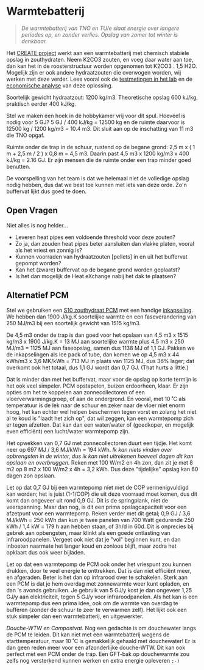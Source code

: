 # Warmtebatterij

> *De warmtebatterij van TNO en TU/e slaat energie over langere periodes op,
> en zonder verlies.  Opslag van zomer tot winter is denkbaar.*

Het [CREATE project](http://createproject.eu/documents)
werkt aan een warmtebatterij met chemisch stabiele opslag in zouthydraten.
Neem K2CO3 zouten, en voeg daar water aan toe, dan kan het in de roosterstructuur
worden opgenomen tot K2CO3 . 1,5 H2O.  Mogelijk zijn er ook andere hydraatzouten
die overwogen worden, wij werken met deze verder.
Lees vooral ook de
[testmetingen in het lab](http://createproject.eu/documents/category/4-reports?download=34:d5-3-lab-test-results-with-proof-of-principle-regarding-the-critical-components)
en de
[economische analyse](http://createproject.eu/documents/category/4-reports?download=30:d2-1-economic-value-of-heat-storage-systems)
van deze oplossing.

Soortelijk gewicht hydraatzout: 1200 kg/m3.
Theoretische opslag 600 kJ/kg, praktisch eerder 400 kJ/kg.

Stel we maken een hoek in de hobbykamer vrij voor dit spul.
Hoeveel is nodig voor 5 GJ?
5 GJ / 400 kJ/kg = 12500 kg
en de ruimte daarvoor is
12500 kg / 1200 kg/m3 = 10.4 m3.
Dit sluit aan op de inschatting van 11 m3 die TNO opgaf.

Ruimte onder de trap in de schuur, rustend op de begane grond:
2,5 m x ( 1 m + 2,5 m / 2 ) x 0,8 m = 4,5 m3.
Daarin past 4,5 m3 x 1200 kg/m3 x 400 kJ/kg = 2.16 GJ.
Er zijn mensen die de ruimte onder een trap minder goed benutten.

De voorspelling van het team is dat we helemaal niet de
volledige opslag nodig hebben, dus dat we best toe kunnen
met iets van deze orde.  Zo'n buffervat lijkt dus goed
te doen.


## Open Vragen

Niet alles is nog helder...

  * Leveren heat pipes een voldoende threshold voor deze zouten?
  * Zo ja, dan zouden heat pipes beter aansluiten dan vlakke platen, vooral als het vriest en zonnig is?
  * Kunnen voorraden van hydraatzouten [pellets] in en uit het buffervat gepompt worden?
  * Kan het (zware) buffervat op de begane grond worden geplaatst?
  * Is het dan mogelijk de Heat eXchange nabij het dak te plaatsen?


## Alternatief PCM

Stel we gebruiken een
[S10 zouthydraat PCM](https://www.pcmproducts.net/Salt_Hydrate_PCMs.htm)
met een handige
[inkapseling](https://www.pcmproducts.net/Encapsulated_PCMs.htm).
We hebben dan 1900 J/kg.K soortelijke warmte en een faseverandering
van 250 MJ/m3 bij een soortelijk gewicht van 1515 kg/m3.

De 4,5 m3 onder de trap is dan goed voor het opslaan van
4,5 m3 x 1515 kg/m3 x 1900 J/kg.K = 13 MJ
aan soortelijke warmte plus
4,5 m3 x 250 MJ/m3 = 1125 MJ
aan faseopslag, samen dus 1138 MJ of 1,1 GJ.
Pakken we de inkapselingen als ice pack of tube, dan komen
we op 4,5 m3 x 44 kWh/m3 x 3,6 MK/kWh = 713 MJ in plaats
van 1125 MJ, dus 36% lager; dat overkomt ook het totaal,
dus 1,1 GJ wordt dan 0,7 GJ.  (That hurts a little.)

Dat is minder dan met het buffervat, maar voor de opslag
op korte termijn is het ook veel simpeler.  PCM opstapelen,
buizen erdoorheen, klaar.  Er zijn opties om het te koppelen
aan zonnecollectoren of een vloerverwarmingsgroep, of aan de
ondergrond.  En vooral, met 10 ˚C als temperatuur is de lek
naar de schuur en zeker naar de vloer niet enorm hoog, het
kan echter wel helpen beschermen tegen vorst en zolang het
niet al te koud is "laadt het zich op", dat wil zeggen, kan
een warmtepomp zich er tegen afzetten.  Dat kan dan een
water/water of (goedkoper, en mogelijk even efficiënt)
een lucht/water warmtepomp zijn.

Het opwekken van 0,7 GJ met zonnecollectoren duurt een
tijdje.  Het komt neer op 697 MJ / 3,6 MJ/kWh = 194 kWh.
*Ik kan niets vinden over opbrengsten in de winter, dus
ik kan niet uitrekenen hoeveel dagen dit kan opslaan
en overbruggen.*  Reken met 100 W/m2 en 4h zon, dan zit
je met 8 m2 op 8 m2 x 100 W/m2 x 4h = 3,2 kWh.  Dus deze
"tijdelijke" opslag kan 60 dagen zon opslaan.

Let op dat 0,7 GJ bij een warmtepomp niet met de COP
vermenigvuldigd kan worden; het is juist (1-1/COP) die
uit deze voorraad moet komen, dus dit komt dan ongeveer uit
rond 0,9 GJ.  Dit is de springplank, niet de veerspanning.
Maar dan nog, is dit een prima opslagcapaciteit voor een
afzetpunt voor een warmtepomp.  Reken verder met dit getal;
0,9 GJ / 3,6 MJ/kWh = 250 kWh dan kun je twee panelen van
700 Watt gedurende 250 kWh / 1,4 kW = 179 h aan hebben staan,
of 3h/d in 60d.  Dit is onprecies bij gebrek aan opbengsten,
maar klinkt als een goede ontlasting van infraroodpanelen.
Vergeet ook niet dat je "vol" beginnen kunt, en dan inboeten
naarmate het langer koud en zonloos blijft, maar zodra het
opklaart dus ook weer bijladen.

Let op dat een warmtepomp de PCM ook onder het vriespunt
zou kunnen drukken, door te veel energie te onttrekken.
Dat is dan niet efficiënt meer, en afgeraden.  Beter is
het dan op infrarood over te schakelen.  Sterk aan een
PCM is dat je hem overdag met zonnewarmte weer kunt
opladen, en dan 's avonds gebruiken.  Je gebruik van 5 GJ/y
kost je dan ongeveer 1,25 GJ/y aan elektriciteit, tegen
5 GJ/y voor infraroodpanelen.  Als het kan is een warmtepomp
dus een prima idee, ook om de warmte van overdag te bufferen
(zonder de schuur te zeer te verwarmen zelf).  Het lijkt ook
een stuk simpeler dan een warmtebatterij, en uitgewerkter.

*Douche-WTW en Compostvat.*
Nog een gedachte is om douchewater langs de PCM te leiden.
Dit kan niet met een warmtebatterij wegens de starttemperatuur,
maar 10 ˚C is gemakkelijk gehaald met douchewater!
Er is dan geen reden meer voor een afzonderlijke douche-WTW.
Dit kan ook perfect met een PCM onder de trap.  Een GFT-bak
op douchewarmte zou zelfs nog versterkend kunnen werken en
extra energie opleveren `;-)`

